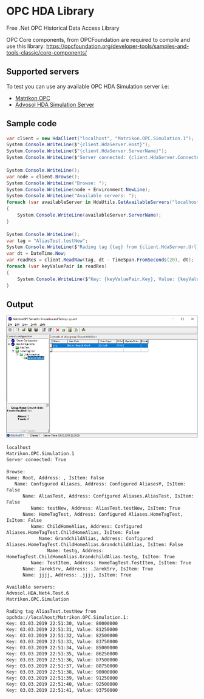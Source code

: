 # OPC HDA Library
Free .Net OPC Historical Data Access Library

OPC Core components, from OPCFoundation are required to compile and use this library:
https://opcfoundation.org/developer-tools/samples-and-tools-classic/core-components/

## Supported servers
To test you can use any available OPC HDA Simulation server i.e:
* [Matrikon OPC](https://www.matrikonopc.com/products/opc-drivers/opc-simulation-server.aspx)
* [Advosol HDA Simulation Server](https://advosol.com/topic/downloadFreeTools)

## Sample code
```csharp
var client = new HdaClient("localhost", "Matrikon.OPC.Simulation.1");
System.Console.WriteLine($"{client.HdaServer.Host}");
System.Console.WriteLine($"{client.HdaServer.ServerName}");
System.Console.WriteLine($"Server connected: {client.HdaServer.Connected}");

System.Console.WriteLine();
var node = client.Browse();
System.Console.WriteLine("Browse: ");
System.Console.WriteLine(node + Environment.NewLine);
System.Console.WriteLine("Available servers: ");
foreach (var availableServer in HdaUtils.GetAvailableServers("localhost"))
{
    System.Console.WriteLine(availableServer.ServerName);
}

System.Console.WriteLine();
var tag = "AliasTest.testNew";
System.Console.WriteLine($"Rading tag {tag} from {client.HdaServer.Url}:");
var dt = DateTime.Now;
var readRes = client.ReadRaw(tag, dt - TimeSpan.FromSeconds(20), dt);
foreach (var keyValuePair in readRes)
{
    System.Console.WriteLine($"Key: {keyValuePair.Key}, Value: {keyValuePair.Value}");
}
```

## Output

![Matrikon OPc Simulation](matrikonSimulation.png)

```
localhost
Matrikon.OPC.Simulation.1
Server connected: True

Browse:
Name: Root, Address: , IsItem: False
   Name: Configured Aliases, Address: Configured Aliases¥, IsItem: False
      Name: AliasTest, Address: Configured Aliases.AliasTest, IsItem: False
         Name: testNew, Address: AliasTest.testNew, IsItem: True
      Name: HomeTagTest, Address: Configured Aliases.HomeTagTest, IsItem: False
         Name: ChildHomeAlias, Address: Configured Aliases.HomeTagTest.ChildHomeAlias, IsItem: False
            Name: GrandchildAlias, Address: Configured Aliases.HomeTagTest.ChildHomeAlias.GrandchildAlias, IsItem: False
               Name: testg, Address: HomeTagTest.ChildHomeAlias.GrandchildAlias.testg, IsItem: True
         Name: TestItem, Address: HomeTagTest.TestItem, IsItem: True
      Name: JarekSrv, Address: .JarekSrv, IsItem: True
      Name: jjjj, Address: .jjjj, IsItem: True

Available servers:
Advosol.HDA.Net4.Test.6
Matrikon.OPC.Simulation

Rading tag AliasTest.testNew from opchda://localhost/Matrikon.OPC.Simulation.1:
Key: 03.03.2019 22:51:30, Value: 80000000
Key: 03.03.2019 22:51:31, Value: 81250000
Key: 03.03.2019 22:51:32, Value: 82500000
Key: 03.03.2019 22:51:33, Value: 83750000
Key: 03.03.2019 22:51:34, Value: 85000000
Key: 03.03.2019 22:51:35, Value: 86250000
Key: 03.03.2019 22:51:36, Value: 87500000
Key: 03.03.2019 22:51:37, Value: 88750000
Key: 03.03.2019 22:51:38, Value: 90000000
Key: 03.03.2019 22:51:39, Value: 91250000
Key: 03.03.2019 22:51:40, Value: 92500000
Key: 03.03.2019 22:51:41, Value: 93750000

```
